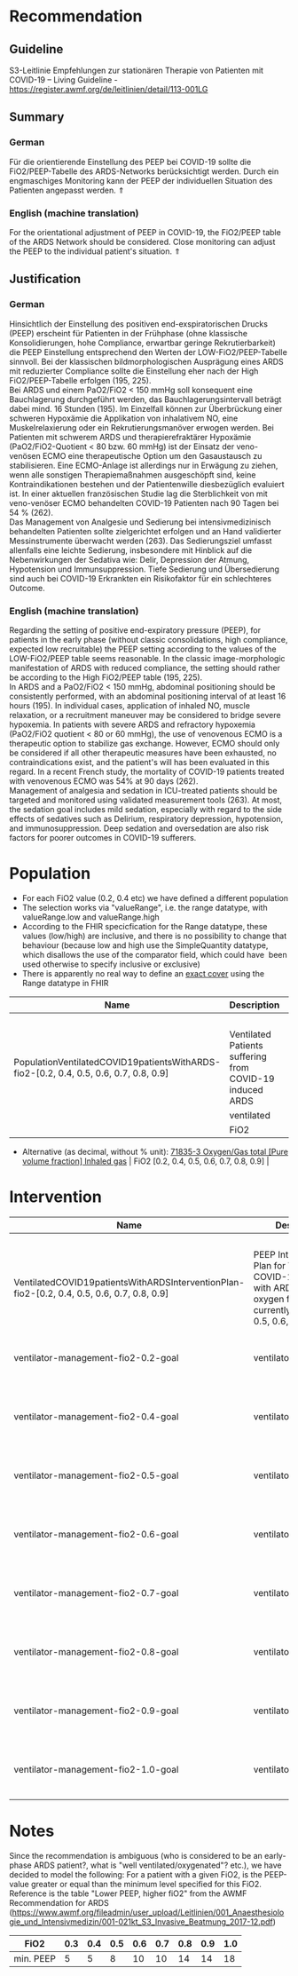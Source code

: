 Recommendation
==============

Guideline
---------

S3-Leitlinie Empfehlungen zur stationären Therapie von Patienten mit COVID-19 – Living Guideline - <https://register.awmf.org/de/leitlinien/detail/113-001LG>

Summary
-------

### German

Für die orientierende Einstellung des PEEP bei COVID-19 sollte die FiO2/PEEP-Tabelle des ARDS-Networks berücksichtigt werden. Durch ein engmaschiges Monitoring kann der PEEP der individuellen Situation des Patienten angepasst werden. ⇑

### English (machine translation)

For the orientational adjustment of PEEP in COVID-19, the FiO2/PEEP table of the ARDS Network should be considered. Close monitoring can adjust the PEEP to the individual patient's situation. ⇑

Justification
-------------

### German

Hinsichtlich der Einstellung des positiven end-exspiratorischen Drucks (PEEP) erscheint für Patienten in der Frühphase (ohne klassische Konsolidierungen, hohe Compliance, erwartbar geringe Rekrutierbarkeit) die PEEP Einstellung entsprechend den Werten der LOW-FiO2/PEEP-Tabelle sinnvoll. Bei der klassischen bildmorphologischen Ausprägung eines ARDS mit reduzierter Compliance sollte die Einstellung eher nach der High FiO2/PEEP-Tabelle erfolgen (195, 225).  
Bei ARDS und einem PaO2/FiO2 < 150 mmHg soll konsequent eine Bauchlagerung durchgeführt werden, das Bauchlagerungsintervall beträgt dabei mind. 16 Stunden (195). Im Einzelfall können zur Überbrückung einer schweren Hypoxämie die Applikation von inhalativem NO, eine Muskelrelaxierung oder ein Rekrutierungsmanöver erwogen werden. Bei Patienten mit schwerem ARDS und therapierefraktärer Hypoxämie (PaO2/FiO2-Quotient < 80 bzw. 60 mmHg) ist der Einsatz der veno-venösen ECMO eine therapeutische Option um den Gasaustausch zu stabilisieren. Eine ECMO-Anlage ist allerdings nur in Erwägung zu ziehen, wenn alle sonstigen Therapiemaßnahmen ausgeschöpft sind, keine Kontraindikationen bestehen und der Patientenwille diesbezüglich evaluiert ist. In einer aktuellen französischen Studie lag die Sterblichkeit von mit veno-venöser ECMO behandelten COVID-19 Patienten nach 90 Tagen bei 54 % (262).  
Das Management von Analgesie und Sedierung bei intensivmedizinisch behandelten Patienten sollte zielgerichtet erfolgen und an Hand validierter Messinstrumente überwacht werden (263). Das Sedierungsziel umfasst allenfalls eine leichte Sedierung, insbesondere mit Hinblick auf die Nebenwirkungen der Sedativa wie: Delir, Depression der Atmung, Hypotension und Immunsuppression. Tiefe Sedierung und Übersedierung sind auch bei COVID-19 Erkrankten ein Risikofaktor für ein schlechteres Outcome.

### English (machine translation)

Regarding the setting of positive end-expiratory pressure (PEEP), for patients in the early phase (without classic consolidations, high compliance, expected low recruitable) the PEEP setting according to the values of the LOW-FiO2/PEEP table seems reasonable. In the classic image-morphologic manifestation of ARDS with reduced compliance, the setting should rather be according to the High FiO2/PEEP table (195, 225).  
In ARDS and a PaO2/FiO2 < 150 mmHg, abdominal positioning should be consistently performed, with an abdominal positioning interval of at least 16 hours (195). In individual cases, application of inhaled NO, muscle relaxation, or a recruitment maneuver may be considered to bridge severe hypoxemia. In patients with severe ARDS and refractory hypoxemia (PaO2/FiO2 quotient < 80 or 60 mmHg), the use of venovenous ECMO is a therapeutic option to stabilize gas exchange. However, ECMO should only be considered if all other therapeutic measures have been exhausted, no contraindications exist, and the patient's will has been evaluated in this regard. In a recent French study, the mortality of COVID-19 patients treated with venovenous ECMO was 54% at 90 days (262).  
Management of analgesia and sedation in ICU-treated patients should be targeted and monitored using validated measurement tools (263). At most, the sedation goal includes mild sedation, especially with regard to the side effects of sedatives such as Delirium, respiratory depression, hypotension, and immunosuppression. Deep sedation and oversedation are also risk factors for poorer outcomes in COVID-19 sufferers.

Population
==========

* For each FiO2 value (0.2, 0.4 etc) we have defined a different population
* The selection works via "valueRange", i.e. the range datatype, with valueRange.low and valueRange.high
* According to the FHIR specicfication for the Range datatype, these values (low/high) are inclusive, and there is no possibility to change that behaviour (because low and high use the SimpleQuantity datatype, which disallows the use of the comparator field, which could have  been used otherwise to specify inclusive or exclusive)
* There is apparently no real way to define an [exact cover](https://en.wikipedia.org/wiki/Exact_cover) using the Range datatype in FHIR

| Name | Description | Criteria |
| --- | --- | --- |
|  |  | Inclusion  / Exclusion  | Name | Type | definition.type | definition.value |
| PopulationVentilatedCOVID19patientsWithARDS-fio2-[0.2, 0.4, 0.5, 0.6, 0.7, 0.8, 0.9] | Ventilated Patients suffering from COVID-19 induced ARDS |  | COVID-19 | Condition | SCT [404684003 "Clinical finding (finding)](https://browser.ihtsdotools.org/?perspective=full&conceptId1=404684003&edition=MAIN/2022-04-30&release=&languages=en)" | $sct#840539006 "Disease caused by severe acute respiratory syndrome coronavirus 2 (disorder)" |
|  | ventilated | Procedure | SCT [71388002 "Procedure (procedure)](https://browser.ihtsdotools.org/?perspective=full&conceptId1=71388002&edition=MAIN/2022-05-31&release=&languages=en)" | $sct#40617009 "Artificial ventilation (regime/therapy)" |
|  | FiO2 | ventilationObservableLOINC | $loinc#3150-0 "Inhaled oxygen concentration"* as used in [GECCO FiO2](https://simplifier.net/guide/GermanCoronaConsensusDataSet-ImplementationGuide-1.0.5/Home/GECCOCore/Vitalsigns/FiO2.guide.md?version=current)
* Alternative (as decimal, without % unit): [71835-3 Oxygen/Gas total [Pure volume fraction] Inhaled gas](https://loinc.org/71835-3/)
 | FiO2 [0.2, 0.4, 0.5, 0.6, 0.7, 0.8, 0.9] |

Intervention
============

| Name | Description | Criteria |
| --- | --- | --- |
|  |  | Name (Goal ID) | Action Category | Goal target measure | Goal target detail |
| VentilatedCOVID19patientsWithARDSInterventionPlan-fio2-[0.2, 0.4, 0.5, 0.6, 0.7, 0.8, 0.9] | PEEP Intervention Plan for Ventilated COVID-19 Patients with ARDS, inspiratory oxygen fraction currently -[0.2, 0.4, 0.5, 0.6, 0.7, 0.8, 0.9] 
| ventilator-management-fio2-0.2-goal | ventilatorManagement | $loinc#76248-4 "PEEP Respiratory system --on ventilator" | >5 cm[H2O] |
| ventilator-management-fio2-0.4-goal | ventilatorManagement | $loinc#76248-4 "PEEP Respiratory system --on ventilator" | >5 cm[H2O] |
| ventilator-management-fio2-0.5-goal | ventilatorManagement | $loinc#76248-4 "PEEP Respiratory system --on ventilator" | >8 cm[H2O] |
| ventilator-management-fio2-0.6-goal | ventilatorManagement | $loinc#76248-4 "PEEP Respiratory system --on ventilator" | >10 cm[H2O] |
| ventilator-management-fio2-0.7-goal | ventilatorManagement | $loinc#76248-4 "PEEP Respiratory system --on ventilator" | >10 cm[H2O] |
| ventilator-management-fio2-0.8-goal | ventilatorManagement | $loinc#76248-4 "PEEP Respiratory system --on ventilator" | >14 cm[H2O] |
| ventilator-management-fio2-0.9-goal | ventilatorManagement | $loinc#76248-4 "PEEP Respiratory system --on ventilator" | >14 cm[H2O] |
| ventilator-management-fio2-1.0-goal | ventilatorManagement | $loinc#76248-4 "PEEP Respiratory system --on ventilator" | >18 cm[H2O] |

Notes
=====

Since the recommendation is ambiguous (who is considered to be an early-phase ARDS patient?, what is "well ventilated/oxygenated"? etc.), we have decided to model the following: For a patient with a given FiO2, is the PEEP-value greater or equal than the minimum level specified for this FiO2. Reference is the table "Lower PEEP, higher fiO2" from the AWMF Recommendation for ARDS (<https://www.awmf.org/fileadmin/user_upload/Leitlinien/001_Anaesthesiologie_und_Intensivmedizin/001-021kt_S3_Invasive_Beatmung_2017-12.pdf>)



| FiO2 | 0.3 | 0.4 | 0.5 | 0.6 | 0.7 | 0.8 | 0.9 | 1.0 |
| --- | --- | --- | --- | --- | --- | --- | --- | --- |
| min. PEEP | 5 | 5 | 8 | 10 | 10 | 14 | 14 | 18 |

  


  


